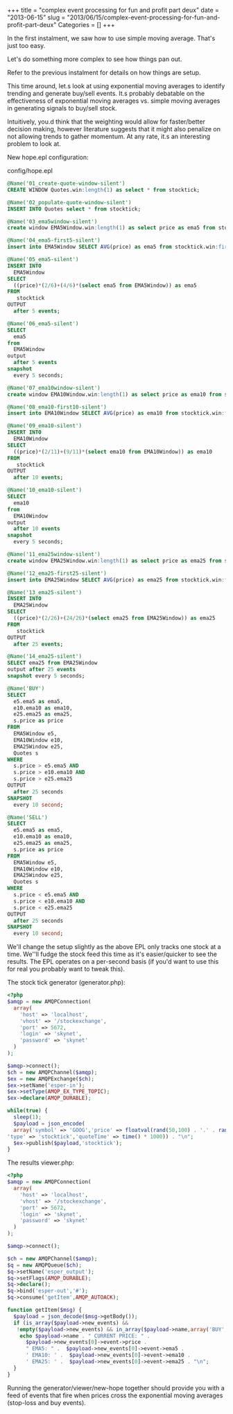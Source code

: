 +++
title = "complex event processing for fun and profit part deux"
date = "2013-06-15"
slug = "2013/06/15/complex-event-processing-for-fun-and-profit-part-deux"
Categories = []
+++

In the first instalment, we saw how to use simple moving average. That's just too easy. 

Let's do something more complex to see how things pan out. 

Refer to the previous instalment for details on how things are setup.
<!--more-->
This time around, let.s look at using exponential moving averages to identify trending and generate 
buy/sell events. It.s probably debatable on the effectiveness of exponential moving averages vs. 
simple moving averages in generating signals to buy/sell stock.

Intuitively, you.d think that the weighting would allow for faster/better decision making, however 
literature suggests that it might also penalize on not allowing trends to gather momentum. At any 
rate, it.s an interesting problem to look at.

New hope.epl configuration:

config/hope.epl

```sql
@Name('01_create-quote-window-silent')
CREATE WINDOW Quotes.win:length(1) as select * from stocktick;

@Name('02_populate-quote-window-silent')
INSERT INTO Quotes select * from stocktick;

@Name('03_ema5window-silent')
create window EMA5Window.win:length(1) as select price as ema5 from stocktick;

@Name('04_ema5-first5-silent')
insert into EMA5Window SELECT AVG(price) as ema5 from stocktick.win:firstlength(5);

@Name('05_ema5-silent')
INSERT INTO
  EMA5Window
SELECT
  ((price)*(2/6)+(4/6)*(select ema5 from EMA5Window)) as ema5
FROM
   stocktick
OUTPUT
  after 5 events;

@Name('06_ema5-silent')
SELECT
  ema5
from
  EMA5Window
output
  after 5 events
snapshot
  every 5 seconds;

@Name('07_ema10window-silent')
create window EMA10Window.win:length(1) as select price as ema10 from stocktick;

@Name('08_ema10-first10-silent')
insert into EMA10Window SELECT AVG(price) as ema10 from stocktick.win:firstlength(10);

@Name('09_ema10-silent')
INSERT INTO
  EMA10Window
SELECT
  ((price)*(2/11)+(9/11)*(select ema10 from EMA10Window)) as ema10
FROM
   stocktick
OUTPUT
  after 10 events;

@Name('10_ema10-silent')
SELECT
  ema10
from
  EMA10Window
output
  after 10 events
snapshot
  every 5 seconds;

@Name('11_ema25window-silent')
create window EMA25Window.win:length(1) as select price as ema25 from stocktick;

@Name('12_ema25-first25-silent')
insert into EMA25Window SELECT AVG(price) as ema25 from stocktick.win:firstlength(25);

@Name('13_ema25-silent')
INSERT INTO
  EMA25Window
SELECT
  ((price)*(2/26)+(24/26)*(select ema25 from EMA25Window)) as ema25
FROM
   stocktick
OUTPUT
  after 25 events;

@Name('14_ema25-silent')
SELECT ema25 from EMA25Window
output after 25 events
snapshot every 5 seconds;

@Name('BUY')
SELECT
  e5.ema5 as ema5,
  e10.ema10 as ema10,
  e25.ema25 as ema25,
  s.price as price
FROM
  EMA5Window e5,
  EMA10Window e10,
  EMA25Window e25,
  Quotes s
WHERE
  s.price > e5.ema5 AND
  s.price > e10.ema10 AND
  s.price > e25.ema25
OUTPUT
  after 25 seconds
SNAPSHOT
  every 10 second;

@Name('SELL')
SELECT
  e5.ema5 as ema5,
  e10.ema10 as ema10,
  e25.ema25 as ema25,
  s.price as price
FROM
  EMA5Window e5,
  EMA10Window e10,
  EMA25Window e25,
  Quotes s
WHERE
  s.price < e5.ema5 AND
  s.price < e10.ema10 AND
  s.price < e25.ema25
OUTPUT
  after 25 seconds
SNAPSHOT
  every 10 second;
```

We'll change the setup slightly as the above EPL only tracks one stock at a time. We''ll fudge the stock feed 
this time as it's easier/quicker to see the results. The EPL operates on a per-second basis (if you'd want 
to use this for real you probably want to tweak this).

The stock tick generator (generator.php):

```php
<?php
$amqp = new AMQPConnection(
  array(
    'host' => 'localhost',
    'vhost' => '/stockexchange',
    'port' => 5672,
    'login' => 'skynet',
    'password' => 'skynet'
  )
);

$amqp->connect();
$ch = new AMQPChannel($amqp);
$ex = new AMQPExchange($ch);
$ex->setName('esper-in');
$ex->setType(AMQP_EX_TYPE_TOPIC);
$ex->declare(AMQP_DURABLE);

while(true) {
  sleep(1);
  $payload = json_encode(
  array('symbol' => 'GOOG','price' => floatval(rand(50,100) . '.' . rand(0,99)),
'type' => 'stocktick','quoteTime' => time() * 1000)) . "\n";
  $ex->publish($payload,'stocktick');
}
```

The results viewer.php:

```php
<?php
$amqp = new AMQPConnection(
  array(
    'host' => 'localhost',
    'vhost' => '/stockexchange',
    'port' => 5672,
    'login' => 'skynet',
    'password' => 'skynet'
  )
);

$amqp->connect();

$ch = new AMQPChannel($amqp);
$q = new AMQPQueue($ch);
$q->setName('esper_output');
$q->setFlags(AMQP_DURABLE);
$q->declare();
$q->bind('esper-out','#');
$q->consume('getItem',AMQP_AUTOACK);

function getItem($msg) {
  $payload = json_decode($msg->getBody());
  if (is_array($payload->new_events) && 
   !empty($payload->new_events) && in_array($payload->name,array('BUY','SELL'))) {
    echo $payload->name . " CURRENT PRICE: " . 
      $payload->new_events[0]->event->price . 
      " EMA5: " .  $payload->new_events[0]->event->ema5 . 
      ' EMA10: ' .  $payload->new_events[0]->event->ema10 . 
      ' EMA25: ' .  $payload->new_events[0]->event->ema25 . "\n";
  }
}
```

Running the generator/viewer/new-hope together should provide you with a feed of events that fire 
when prices cross the exponential moving averages (stop-loss and buy events).


